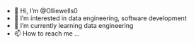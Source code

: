 - 👋 Hi, I’m @Olliewells0
- 👀 I’m interested in data engineering, software development
- 🌱 I’m currently learning data engineering
- 📫 How to reach me ...

<!---
Olliewells0/Olliewells0 is a ✨ special ✨ repository because its `README.md` (this file) appears on your GitHub profile.
You can click the Preview link to take a look at your changes.
--->

